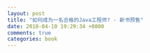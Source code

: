 ```yaml
---
layout: post
title: "如何成为一名合格的Java工程师? - 新书预售"
date: 2018-04-10 19:29:34 +0800
comments: true
categories: book
---
```



 
